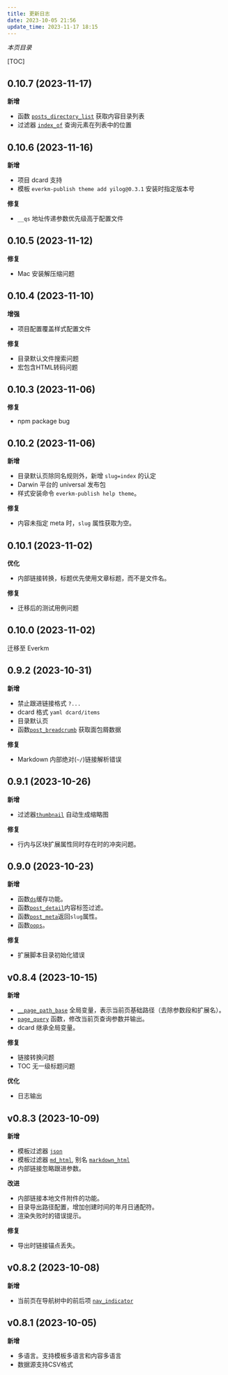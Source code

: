 ```yaml
---
title: 更新日志
date: 2023-10-05 21:56
update_time: 2023-11-17 18:15
---
```


*本页目录*

[TOC]

## 0.10.7 (2023-11-17)

**新增**

- 函数 [`posts_directory_list`](内置函数#posts_directory_list) 获取内容目录列表
- 过滤器 [`index_of`](内置过滤器#index_of) 查询元素在列表中的位置


## 0.10.6 (2023-11-16)

**新增**

- 项目 dcard 支持
- 模板 `everkm-publish theme add yilog@0.3.1` 安装时指定版本号

**修复**

- `__qs` 地址传递参数优先级高于配置文件


## 0.10.5 (2023-11-12)

**修复**

- Mac 安装解压缩问题

## 0.10.4 (2023-11-10)

**增强**

- 项目配置覆盖样式配置文件

**修复**

- 目录默认文件搜索问题
- 宏包含HTML转码问题


## 0.10.3 (2023-11-06)

**修复**

- npm package bug

## 0.10.2 (2023-11-06)

**新增**

- 目录默认页除同名规则外，新增 `slug=index` 的认定
- Darwin 平台的 universal 发布包
- 样式安装命令 `everkm-publish help theme`。

**修复**

- 内容未指定 meta 时，`slug` 属性获取为空。


## 0.10.1 (2023-11-02)

**优化**

- 内部链接转换，标题优先使用文章标题，而不是文件名。

**修复**

- 迁移后的测试用例问题


## 0.10.0 (2023-11-02)

迁移至 Everkm

## 0.9.2 (2023-10-31)

**新增**

- 禁止跟进链接格式 `?...`
- dcard 格式 `yaml dcard/items`
- 目录默认页
- 函数[`post_breadcrumb`](内置函数#post_breadcrumb) 获取面包屑数据

**修复**

- Markdown 内部绝对(`~/`)链接解析错误 


## 0.9.1 (2023-10-26)

**新增**
- 过滤器[`thumbnail`](内置过滤器#thumbnail) 自动生成缩略图

**修复**
- 行内与区块扩展属性同时存在时的冲突问题。


## 0.9.0 (2023-10-23)

**新增**

- 函数[`ds`](内置函数#ds)缓存功能。
- 函数[`post_detail`](内置函数#post_detail)内容标签过滤。
- 函数[`post_meta`](内置函数#post_meta)返回`slug`属性。
- 函数[`oops`](内置函数#oops)。

**修复**

- 扩展脚本目录初始化错误

## v0.8.4 (2023-10-15)

**新增**

- [`__page_path_base`](数据结构#系统全局变量) 全局变量，表示当前页基础路径（去除参数段和扩展名）。
- [`page_query`](内置函数#page_query) 函数，修改当前页查询参数并输出。
- dcard 继承全局变量。

**修复**

- 链接转换问题
- TOC 无一级标题问题

**优化**

- 日志输出


## v0.8.3 (2023-10-09)

**新增**

- 模板过滤器 [`json`](内置过滤器#json)
- 模板过滤器 [`md_html`](内置过滤器#markdown_html), 别名 [`markdown_html`](内置过滤器#markdown_html)
- 内部链接忽略跟进参数。

**改进**

- 内部链接本地文件附件的功能。
- 目录导出路径配置，增加创建时间的年月日通配符。
- 渲染失败时的错误提示。

**修复**

- 导出时链接锚点丢失。

## v0.8.2 (2023-10-08)

**新增**

- 当前页在导航树中的前后项 [`nav_indicator`](内置函数#nav_indicator)

## v0.8.1 (2023-10-05)

**新增**

- 多语言。支持模板多语言和内容多语言
- 数据源支持CSV格式